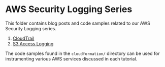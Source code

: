 # AWS Security Logging Series

This folder contains blog posts and code samples related to our AWS Security Logging series.

1. [CloudTrail](https://github.com/panther-labs/tutorials/tree/master/aws-security-logging/blog-posts/cloudtrail.md)
2. [S3 Access Logging](https://github.com/panther-labs/tutorials/tree/master/aws-security-logging/blog-posts/s3-access-logging.md)

The code samples found in the `cloudformation/` directory can be used for instrumenting various AWS services discussed in each tutorial.
